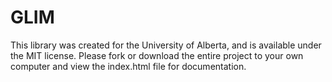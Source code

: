 # GLIM
This library was created for the University of Alberta, and is available under the MIT license. Please fork or download the entire project to your own computer and view the index.html file for documentation.
